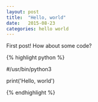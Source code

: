 ```yaml
---
layout: post
title:  "Hello, world"
date:   2015-08-23
categories: hello world
---
```


First post! How about some code?

{% highlight python %}

#/usr/bin/python3

print('Hello, world')

{% endhighlight %}


